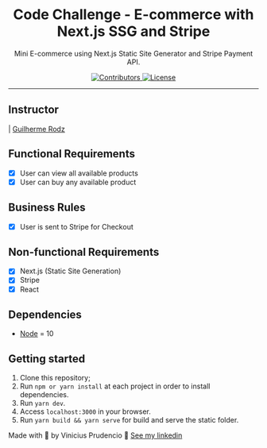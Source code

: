 <h1 align="center">
Code Challenge - E-commerce with Next.js SSG and Stripe
</h1>

<p align="center">Mini E-commerce using Next.js Static Site Generator and Stripe Payment API.</p>

<p align="center">
  <a href="https://github.com/Rocketseat/youtube-challenge-next-stripe/graphs/contributors">
    <img src="https://img.shields.io/github/contributors/rocketseat/youtube-challenge-next-stripe?color=%237159c1&logoColor=%237159c1&style=flat" alt="Contributors">
  </a>
  <a href="https://opensource.org/licenses/MIT">
    <img src="https://img.shields.io/github/license/rocketseat/youtube-challenge-next-stripe?color=%237159c1&logo=mit" alt="License">
  </a>
</p>

<hr>

## Instructor

| [Guilherme Rodz](https://github.com/guilhermerodz)

## Functional Requirements

- [x] User can view all available products
- [x] User can buy any available product

## Business Rules

- [x] User is sent to Stripe for Checkout

## Non-functional Requirements

- [x] Next.js (Static Site Generation)
- [x] Stripe
- [x] React

## Dependencies

- [Node](https://nodejs.org/en/) = 10

## Getting started

1. Clone this repository;<br />
2. Run `npm or yarn install` at each project in order to install dependencies.<br />
3. Run `yarn dev`.<br />
4. Access `localhost:3000` in your browser.<br />
5. Run `yarn build && yarn serve` for build and serve the static folder.<br />

Made with 💜 by Vinicius Prudencio 👋 [See my linkedin](https://www.linkedin.com/in/vinicius-prudencio-64bb99128/)
